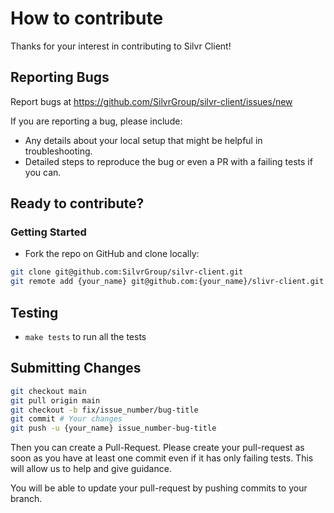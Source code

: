 # How to contribute

Thanks for your interest in contributing to Silvr Client!

## Reporting Bugs

Report bugs at https://github.com/SilvrGroup/silvr-client/issues/new

If you are reporting a bug, please include:

 - Any details about your local setup that might be helpful in troubleshooting.
 - Detailed steps to reproduce the bug or even a PR with a failing tests if you can.


## Ready to contribute?

### Getting Started

 -  Fork the repo on GitHub and clone locally:

```bash
git clone git@github.com:SilvrGroup/silvr-client.git
git remote add {your_name} git@github.com:{your_name}/slivr-client.git
```

## Testing

 -  `make tests` to run all the tests

## Submitting Changes

```bash
git checkout main
git pull origin main
git checkout -b fix/issue_number/bug-title
git commit # Your changes
git push -u {your_name} issue_number-bug-title
```

Then you can create a Pull-Request.
Please create your pull-request as soon as you have at least one commit even if it has only failing tests. This will allow us to help and give guidance.

You will be able to update your pull-request by pushing commits to your branch.
